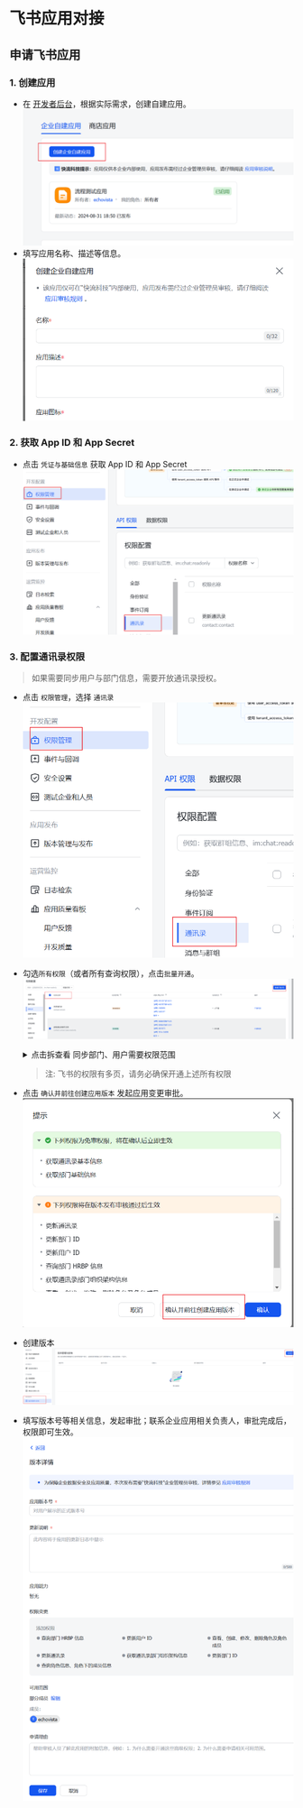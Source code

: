 # 飞书应用对接
## 申请飞书应用
### 1. 创建应用
- 在 [开发者后台](https://open.feishu.cn/app)，根据实际需求，创建自建应用。
    ![alt text](../image/飞书对接/image-1.png)
- 填写应用名称、描述等信息。
    ![alt text](../image/飞书对接/image-2.png)

### 2. 获取 App ID 和 App Secret
- 点击 `凭证与基础信息` 获取 App ID 和 App Secret
    ![alt text](../image/飞书对接/image-3.png)

### 3. 配置通讯录权限
> 如果需要同步用户与部门信息，需要开放通讯录授权。
- 点击 `权限管理`，选择 `通讯录`
    ![alt text](../image/飞书对接/image-4.png)
- 勾选`所有权限`（或者所有查询权限），点击`批量开通`。
    ![alt text](../image/飞书对接/image.png)
    
    <details>
        <summary>点击拆查看 同步部门、用户需要权限范围</summary>
        <ul>
            <li>获取通讯录基本信息</li>
            <li>获取部门基础信息</li>
            <li>获取通讯录部门组织架构信息</li>
            <li>获取用户基本信息</li>
            <li>获取用户组织架构信息</li>
            <li>获取成员所在部门路径</li>
            <li>查看成员的虚线上级 ID</li>
            <li>获取用户邮箱信息</li>
            <li>获取用户 user ID</li>
            <li>获取用户手机号</li>
            <li>通过手机号或邮箱获取用户 ID</li>
            <li>获取工作城市列表</li>
        </ul>

    </details>

    > 注: 飞书的权限有多页，请务必确保开通上述所有权限

- 点击 `确认并前往创建应用版本` 发起应用变更审批。
    ![alt text](../image/飞书对接/image-5.png)
- 创建版本
    ![alt text](../image/飞书对接/image-6.png)
- 填写版本号等相关信息，发起审批；联系企业应用相关负责人，审批完成后，权限即可生效。
    ![alt text](../image/飞书对接/image-7.png)
